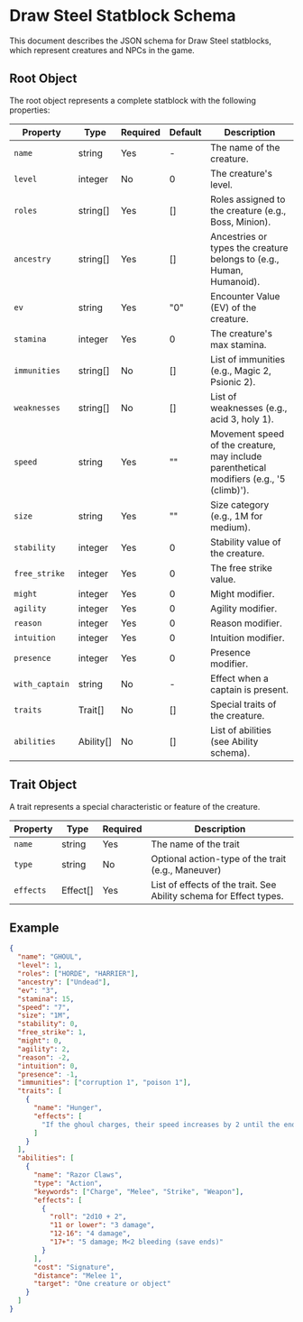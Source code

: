 # Draw Steel Statblock Schema

This document describes the JSON schema for Draw Steel statblocks, which represent creatures and NPCs in the game.

## Root Object

The root object represents a complete statblock with the following properties:

| Property | Type | Required | Default | Description |
|----------|------|----------|---------|-------------|
| `name` | string | Yes | - | The name of the creature. |
| `level` | integer | No | 0 | The creature's level. |
| `roles` | string[] | Yes | [] | Roles assigned to the creature (e.g., Boss, Minion). |
| `ancestry` | string[] | Yes | [] | Ancestries or types the creature belongs to (e.g., Human, Humanoid). |
| `ev` | string | Yes | "0" | Encounter Value (EV) of the creature. |
| `stamina` | integer | Yes | 0 | The creature's max stamina. |
| `immunities` | string[] | No | [] | List of immunities (e.g., Magic 2, Psionic 2). |
| `weaknesses` | string[] | No | [] | List of weaknesses (e.g., acid 3, holy 1). |
| `speed` | string | Yes | "" | Movement speed of the creature, may include parenthetical modifiers (e.g., '5 (climb)'). |
| `size` | string | Yes | "" | Size category (e.g., 1M for medium). |
| `stability` | integer | Yes | 0 | Stability value of the creature. |
| `free_strike` | integer | Yes | 0 | The free strike value. |
| `might` | integer | Yes | 0 | Might modifier. |
| `agility` | integer | Yes | 0 | Agility modifier. |
| `reason` | integer | Yes | 0 | Reason modifier. |
| `intuition` | integer | Yes | 0 | Intuition modifier. |
| `presence` | integer | Yes | 0 | Presence modifier. |
| `with_captain` | string | No | - | Effect when a captain is present. |
| `traits` | Trait[] | No | [] | Special traits of the creature. |
| `abilities` | Ability[] | No | [] | List of abilities (see Ability schema). |

## Trait Object

A trait represents a special characteristic or feature of the creature.

| Property | Type | Required | Description |
|----------|------|----------|-------------|
| `name` | string | Yes | The name of the trait |
| `type` | string | No | Optional action-type of the trait (e.g., Maneuver) |
| `effects` | Effect[] | Yes | List of effects of the trait. See Ability schema for Effect types. |

## Example

```json
{
  "name": "GHOUL",
  "level": 1,
  "roles": ["HORDE", "HARRIER"],
  "ancestry": ["Undead"],
  "ev": "3",
  "stamina": 15,
  "speed": "7",
  "size": "1M",
  "stability": 0,
  "free_strike": 1,
  "might": 0,
  "agility": 2,
  "reason": -2,
  "intuition": 0,
  "presence": -1,
  "immunities": ["corruption 1", "poison 1"],
  "traits": [
    {
      "name": "Hunger",
      "effects": [
        "If the ghoul charges, their speed increases by 2 until the end of their turn."
      ]
    }
  ],
  "abilities": [
    {
      "name": "Razor Claws",
      "type": "Action",
      "keywords": ["Charge", "Melee", "Strike", "Weapon"],
      "effects": [
        {
          "roll": "2d10 + 2",
          "11 or lower": "3 damage",
          "12-16": "4 damage",
          "17+": "5 damage; M<2 bleeding (save ends)"
        }
      ],
      "cost": "Signature",
      "distance": "Melee 1",
      "target": "One creature or object"
    }
  ]
}
``` 